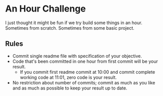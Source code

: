 An Hour Challenge
=====

I just thought it might be fun if we try build some things in an hour.
Sometimes from scratch. Sometimes from some basic project.

Rules
-----

- Commit single readme file with specification of your objective.
- Code that's been committed in one hour from first commit will be your result.
  - If you commit first readme commit at 10:00 and commit complete working code at 11:01, zero code is your result.
- No restriction about number of commits; commit as much as you like and as much as possible to keep your result up to date.

